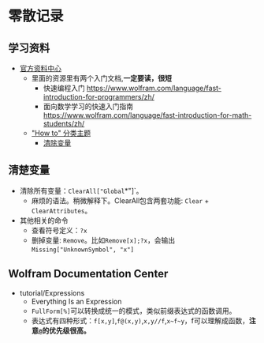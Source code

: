 零散记录
========

## 学习资料
- [官方资料中心](https://reference.wolfram.com/language/)
  - 里面的资源里有两个入门文档,**一定要读，很短**
    - 快速编程入门 https://www.wolfram.com/language/fast-introduction-for-programmers/zh/
    - 面向数学学习的快速入门指南 https://www.wolfram.com/language/fast-introduction-for-math-students/zh/
  - ["How to" 分类主题](https://reference.wolfram.com/language/guide/HowToTopics.html)
    - [清除变量](https://reference.wolfram.com/language/howto/ClearMyDefinitions.html) 

## 清楚变量
- 清除所有变量：`ClearAll["Global`*"]`。
  - 麻烦的语法。稍微解释下。ClearAll包含两套功能: `Clear` + `ClearAttributes`。
- 其他相关的命令
  - 查看符号定义：`?x`
  - 删掉变量: `Remove`。比如`Remove[x];?x`，会输出`Missing["UnknownSymbol", "x"]`

## Wolfram Documentation Center 
- tutorial/Expressions
  - Everything Is an Expression
  - `FullForm[%]`可以转换成统一的模式，类似前缀表达式的函数调用。
  - 表达式有四种形式：`f[x,y]`,`f@(x,y)`,`x,y//f`,`x~f~y`，f可以理解成函数，**注意`@`的优先级很高。**
